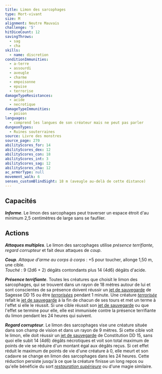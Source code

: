 ```yaml
---
title: Limon des sarcophages
type: Mort-vivant
size: M
alignment: Neutre Mauvais
challenge: '5'
hitDiceCount: 12
savingThrows:
  - sag
  - cha
skills:
  - name: discretion
conditionImmunities:
  - a-terre
  - assourdi
  - aveugle
  - charme
  - empoisonne
  - epuise
  - terrorise
damageTypeResistances:
  - acide
  - necrotique
damageTypeImmunities:
  - poison
languages:
  - comprend les langues de son créateur mais ne peut pas parler
dungeonTypes:
  - Ruines souterraines
source: Livre des monstres
source_page: 270
abilityScores_for: 14
abilityScores_dex: 12
abilityScores_con: 18
abilityScores_int: 3
abilityScores_sag: 12
abilityScores_cha: 12
ac_armorType: null
movement_walk: 6
senses_customBlindSight: 18 m (aveugle au-delà de cette distance)
---
```

## Capacités
_**Informe**_. Le limon des sarcophages peut traverser un espace étroit d'au minimum 2,5 centimètres de large sans se faufiler.

## Actions
_**Attaques multiples**_. Le limon des sarcophages utilise _présence terrifiante_, _regard corrupteur_ et fait deux attaques de _coup_.

_**Coup**_. _Attaque d'arme au corps à corps_ : +5 pour toucher, allonge 1,50 m, une cible.  
_Touché_ : 9 (2d6 + 2) dégâts contondants plus 14 (4d6) dégâts d'acide.

_**Présence terrifiante**_. Toutes les créatures que choisit le limon des sarcophages, qui se trouvent dans un rayon de 18 mètres autour de lui et sont conscientes de sa présence doivent réussir un [jet de sauvegarde](/utiliser-les-caracteristiques/#jets-de-sauvegarde) de Sagesse DD 15 ou être [_terrorisées_](/gerer-la-sante-du-personnage/#terrorise) pendant 1 minute. Une créature [_terrorisée_](/gerer-la-sante-du-personnage/#terrorise) refait le [jet de sauvegarde](/utiliser-les-caracteristiques/#jets-de-sauvegarde) à la fin de chacun de ses tours et met un terme à l'effet si elle le réussit. Si une cible réussit son [jet de sauvegarde](/utiliser-les-caracteristiques/#jets-de-sauvegarde) ou que l'effet se termine pour elle, elle est immunisée contre la présence terrifiante du limon pendant les 24 heures qui suivent.

_**Regard corrupteur**_. Le limon des sarcophages vise une créature située dans son champ de vision et dans un rayon de 9 mètres. Si cette cible voit le limon, elle doit réussir un [jet de sauvegarde](/utiliser-les-caracteristiques/#jets-de-sauvegarde) de Constitution DD 15, sans quoi elle subit 14 (4d6) dégâts nécrotiques et voit son total maximum de points de vie se réduire d'un montant égal aux dégâts reçus. Si cet effet réduit le maximum de points de vie d'une créature à 0, elle meurt et son cadavre se change en limon des sarcophages dans les 24 heures. Cette réduction persiste jusqu'à ce que la créature finisse un long repos ou qu'elle bénéficie du sort [_restauration supérieure_](/grimoire/restauration-superieure/) ou d'une magie similaire.
